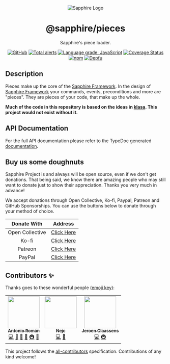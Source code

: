 <div align="center">

![Sapphire Logo](https://cdn.skyra.pw/gh-assets/sapphire.png)

# @sapphire/pieces

Sapphire's piece loader.</h4>

[![GitHub](https://img.shields.io/github/license/sapphire-project/pieces)](https://github.com/sapphire-project/pieces/blob/main/LICENSE.md)
[![Total alerts](https://img.shields.io/lgtm/alerts/g/sapphire-project/pieces.svg?logo=lgtm&logoWidth=18)](https://lgtm.com/projects/g/sapphire-project/pieces/alerts/)
[![Language grade: JavaScript](https://img.shields.io/lgtm/grade/javascript/g/sapphire-project/pieces.svg?logo=lgtm&logoWidth=18)](https://lgtm.com/projects/g/sapphire-project/pieces/context:javascript)
[![Coverage Status](https://coveralls.io/repos/github/sapphire-project/pieces/badge.svg?branch=main)](https://coveralls.io/github/sapphire-project/pieces?branch=main)
[![npm](https://img.shields.io/npm/v/@sapphire/pieces?color=crimson&logo=npm&style=flat-square)](https://www.npmjs.com/package/@sapphire/pieces)
[![Depfu](https://badges.depfu.com/badges/30f62cdba0c569448b5f93d532dad8e4/count.svg)](https://depfu.com/github/sapphire-project/pieces?project_id=15121)

</div>

## Description

Pieces make up the core of the [Sapphire Framework][]. In the design of [Sapphire Framework][] your commands, events, preconditions and more are "pieces". They are pieces of your code, that make up the whole.

**Much of the code in this repository is based on the ideas in [klasa]. This project would not exist without it.**

## API Documentation

For the full API documentation please refer to the TypeDoc generated [documentation](https://sapphire-project.github.io/pieces).

## Buy us some doughnuts

Sapphire Project is and always will be open source, even if we don't get donations. That being said, we know there are amazing people who may still want to donate just to show their appreciation. Thanks you very much in advance!

We accept donations through Open Collective, Ko-fi, Paypal, Patreon and GitHub Sponsorships. You can use the buttons below to donate through your method of choice.

|   Donate With   |                                             Address                                              |
| :-------------: | :----------------------------------------------------------------------------------------------: |
| Open Collective |                    [Click Here](https://opencollective.com/sapphire-project)                     |
|      Ko-fi      |                         [Click Here](https://ko-fi.com/sapphireproject)                          |
|     Patreon     |                      [Click Here](https://www.patreon.com/sapphire_project)                      |
|     PayPal      | [Click Here](https://www.paypal.com/cgi-bin/webscr?cmd=_s-xclick&hosted_button_id=SP738BQTQQYZY) |

## Contributors ✨

Thanks goes to these wonderful people ([emoji key](https://allcontributors.org/docs/en/emoji-key)):

<!-- ALL-CONTRIBUTORS-LIST:START - Do not remove or modify this section -->
<!-- prettier-ignore-start -->
<!-- markdownlint-disable -->
<table>
  <tr>
    <td align="center"><a href="https://github.com/kyranet"><img src="https://avatars0.githubusercontent.com/u/24852502?v=4" width="100px;" alt=""/><br /><sub><b>Antonio Román</b></sub></a><br /><a href="https://github.com/sapphire-project/pieces/commits?author=kyranet" title="Code">💻</a> <a href="https://github.com/sapphire-project/pieces/commits?author=kyranet" title="Documentation">📖</a> <a href="#design-kyranet" title="Design">🎨</a> <a href="#ideas-kyranet" title="Ideas, Planning, & Feedback">🤔</a> <a href="#infra-kyranet" title="Infrastructure (Hosting, Build-Tools, etc)">🚇</a> <a href="#projectManagement-kyranet" title="Project Management">📆</a></td>
    <td align="center"><a href="https://quantumlytangled.com/"><img src="https://avatars1.githubusercontent.com/u/7919610?v=4" width="100px;" alt=""/><br /><sub><b>Nejc</b></sub></a><br /><a href="https://github.com/sapphire-project/pieces/commits?author=QuantumlyTangled" title="Code">💻</a> <a href="#userTesting-QuantumlyTangled" title="User Testing">📓</a></td>
    <td align="center"><a href="https://favware.tech"><img src="https://avatars3.githubusercontent.com/u/4019718?v=4" width="100px;" alt=""/><br /><sub><b>Jeroen Claassens</b></sub></a><br /><a href="https://github.com/sapphire-project/pieces/commits?author=favna" title="Code">💻</a> <a href="#infra-favna" title="Infrastructure (Hosting, Build-Tools, etc)">🚇</a></td>
  </tr>
</table>

<!-- markdownlint-enable -->
<!-- prettier-ignore-end -->

<!-- ALL-CONTRIBUTORS-LIST:END -->

This project follows the [all-contributors](https://github.com/all-contributors/all-contributors) specification. Contributions of any kind welcome!

[sapphire framework]: https://github.com/sapphire-project/framework
[klasa]: https://github.com/dirigeants/klasa

